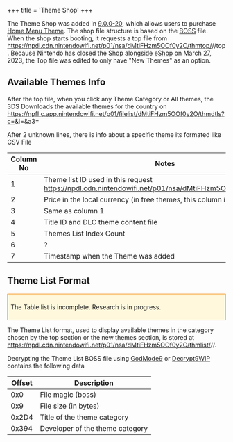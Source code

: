 +++
title = 'Theme Shop'
+++

The Theme Shop was added in [9.0.0-20](9.0.0-20 "wikilink"), which allows users to purchase [Home Menu Theme](Home_Menu/Themes "wikilink"). The shop file structure is based on the [BOSS](BOSS "wikilink") file. When the shop starts booting, it requests a top file from <https://npdl.cdn.nintendowifi.net/p01/nsa/dMtiFHzm5OOf0y2O/thmtop/><countrycode>/<language>/top. Because Nintendo has closed the Shop alongside [eShop](eShop "wikilink") on March 27, 2023, the Top file was edited to only have "New Themes" as an option.

## Available Themes Info

After the top file, when you click any Theme Category or All themes, the 3DS Downloads the available themes for the country on <https://npfl.c.app.nintendowifi.net/p01/filelist/dMtiFHzm5OOf0y2O/thmdtls?c=><countrycode>&l<language>=&a3=<indexCount>

After 2 unknown lines, there is info about a specific theme its formated like CSV File

| Column No | Notes |
|----|----|
| 1 | Theme list ID used in this request <https://npdl.cdn.nintendowifi.net/p01/nsa/dMtiFHzm5OOf0y2O/thmdtls/><countryCode>/<language>/<ThemeID> |
| 2 | Price in the local currency (in free themes, this column is empty) |
| 3 | Same as column 1 |
| 4 | Title ID and DLC theme content file |
| 5 | Themes List Index Count |
| 6 | ? |
| 7 | Timestamp when the Theme was added |

## Theme List Format

<div style="border: 1px solid #f28500; background: #fff8dc; padding: 0.5em;">

The Table list is incomplete. Research is in progress.

</div>

The Theme List format, used to display available themes in the category chosen by the top section or the new themes section, is stored at <https://npdl.cdn.nintendowifi.net/p01/nsa/dMtiFHzm5OOf0y2O/thmlist/><CountryCode>/<Language>/<thmListId>.

Decrypting the Theme List BOSS file using [GodMode9](GodMode9 "wikilink") or [Decrypt9WIP](Decrypt9WIP "wikilink") contains the following data

| Offset | Description                     |
|--------|---------------------------------|
| 0x0    | File magic (boss)               |
| 0x9    | File size (in bytes)            |
| 0x2D4  | Title of the theme category     |
| 0x394  | Developer of the theme category |
